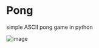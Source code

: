 # Pong
simple ASCII pong game in python

![image](https://github.com/Cynthion21x/Pong/assets/61597736/b0a49568-3bdf-4aa6-8e4f-8733b89cb86b)
